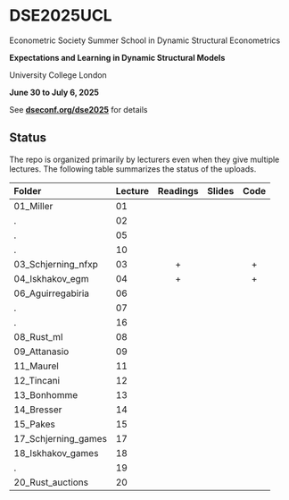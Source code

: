 # DSE2025UCL

Econometric Society Summer School in Dynamic Structural Econometrics

**Expectations and Learning in Dynamic Structural Models**

University College London

**June 30 to July 6, 2025**

See [**dseconf.org/dse2025**](https://dseconf.org/dse2025) for details


## Status

The repo is organized primarily by lecturers even when they give multiple lectures. The following table summarizes the status of the uploads.

| Folder | Lecture | Readings | Slides | Code |
|:---|:---|:--:|:-:|:-:|
01_Miller           | 01 | | | |
.                   | 02 | | | |
.                   | 05 | | | |
.                   | 10 | | | |
03_Schjerning_nfxp  | 03 | + | | + |
04_Iskhakov_egm     | 04 | + | | + |
06_Aguirregabiria   | 06 | | | |
.                   | 07 | | | |
.                   | 16 | | | |
08_Rust_ml          | 08 | | | |
09_Attanasio        | 09 | | | |
11_Maurel           | 11 | | | |
12_Tincani          | 12 | | | |
13_Bonhomme         | 13 | | | |
14_Bresser          | 14 | | | |
15_Pakes            | 15 | | | |
17_Schjerning_games | 17 | | | |
18_Iskhakov_games   | 18 | | | |
.                   | 19 | | | |
20_Rust_auctions    | 20 | | | |
